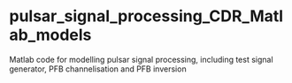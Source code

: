 # pulsar_signal_processing_CDR_Matlab_models
Matlab code for modelling pulsar signal processing, including test signal generator, PFB channelisation and PFB inversion
